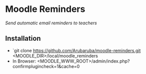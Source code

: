 # Moodle Reminders

_Send automatic email reminders to teachers_

## Installation

* `git clone https://github.com/Arubaruba/moodle-reminders.git <MOODLE_DIR>/local/moodle_reminders
* In Browser: <MOODLE_WWW_ROOT>/admin/index.php?confirmplugincheck=1&cache=0
